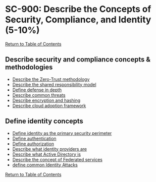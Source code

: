 # SC-900: Describe the Concepts of Security, Compliance, and Identity (5-10%)

[Return to Table of Contents](../README.md)

## Describe security and compliance concepts & methodologies
* [Describe the Zero-Trust methodology](11-Describe%20the%20Zero-Trust%20methodology.md)
* [Describe the shared responsibility model](12-Describe%20the%20shared%20responsibility%20model.md)
* [Define defense in depth](13-Define%20defense%20in%20depth.md)
* [Describe common threats](14-Describe%20common%20threats.md)
* [Describe encryption and hashing]()
* [Describe cloud adoption framework]()

## Define identity concepts
* [Define identity as the primary security perimeter]()
* [Define authentication]()
* [Define authorization]()
* [Describe what identity providers are]()
* [Describe what Active Directory is]()
* [Describe the concept of Federated services]()
* [define common Identity Attacks]()

[Return to Table of Contents](../README.md)